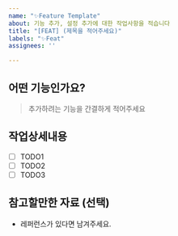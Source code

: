 ```yaml
---
name: "✨Feature Template"
about: 기능 추가, 설정 추가에 대한 작업사항을 적습니다
title: "[FEAT] (제목을 적어주세요)"
labels: "✨Feat"
assignees: ''

---
```


## 어떤 기능인가요?
> 추가하려는 기능을 간결하게 적어주세요

## 작업상세내용
- [ ] TODO1
- [ ] TODO2
- [ ] TODO3

## 참고할만한 자료 (선택)
- 레퍼런스가 있다면 남겨주세요.
